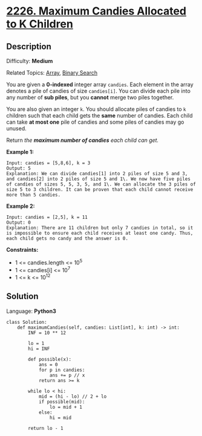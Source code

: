 # [2226\. Maximum Candies Allocated to K Children](https://leetcode.com/problems/maximum-candies-allocated-to-k-children/)

## Description

Difficulty: **Medium**  

Related Topics: [Array](https://leetcode.com/tag/array/), [Binary Search](https://leetcode.com/tag/binary-search/)


You are given a **0-indexed** integer array `candies`. Each element in the array denotes a pile of candies of size `candies[i]`. You can divide each pile into any number of **sub piles**, but you **cannot** merge two piles together.

You are also given an integer `k`. You should allocate piles of candies to `k` children such that each child gets the **same** number of candies. Each child can take **at most one** pile of candies and some piles of candies may go unused.

Return _the **maximum number of candies** each child can get._

**Example 1:**

```
Input: candies = [5,8,6], k = 3
Output: 5
Explanation: We can divide candies[1] into 2 piles of size 5 and 3, and candies[2] into 2 piles of size 5 and 1\. We now have five piles of candies of sizes 5, 5, 3, 5, and 1\. We can allocate the 3 piles of size 5 to 3 children. It can be proven that each child cannot receive more than 5 candies.
```

**Example 2:**

```
Input: candies = [2,5], k = 11
Output: 0
Explanation: There are 11 children but only 7 candies in total, so it is impossible to ensure each child receives at least one candy. Thus, each child gets no candy and the answer is 0.
```

**Constraints:**

*   1 <= candies.length <= 10<sup>5</sup>
*   1 <= candies[i] <= 10<sup>7</sup>
*   1 <= k <= 10<sup>12</sup>


## Solution

Language: **Python3**

```python3
class Solution:
    def maximumCandies(self, candies: List[int], k: int) -> int:
        INF = 10 ** 12
        
        lo = 1
        hi = INF
        
        def possible(x):
            ans = 0
            for p in candies:
                ans += p // x
            return ans >= k
        
        while lo < hi:
            mid = (hi - lo) // 2 + lo
            if possible(mid):
                lo = mid + 1
            else:
                hi = mid
                
        return lo - 1
```
